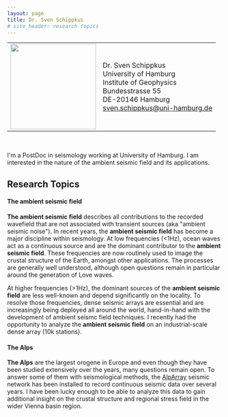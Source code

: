 ```yaml
---
layout: page
title: Dr. Sven Schippkus
# site_header: research topics
---
```


|||
|:-|:-|
|<img src="/home/data/profile.png" width="200"/>|Dr. Sven Schippkus<br />University of Hamburg<br />Institute of Geophysics<br />Bundesstrasse 55<br />DE-20146 Hamburg<br />sven.schippkus@uni-hamburg.de|

&nbsp;

I'm a PostDoc in seismology working at University of Hamburg. I am interested in the nature of the ambient seismic field and its applications.

## Research Topics

#### The ambient seismic field

**The ambient seismic field** describes all contributions to the recorded wavefield that are not associated with transient sources (aka "ambient seismic noise"). In recent years, the **ambient seismic field** has become a major discipline within seismology. At low frequencies (<1Hz), ocean waves act as a continuous source and are the dominant contributor to the **ambient seismic field**. These frequencies are now routinely used to image the crustal structure of the Earth, amongst other applications. The processes are generally well understood, although open questions remain in particular around the generation of Love waves.

At higher frequencies (>1Hz), the dominant sources of the **ambient seismic field** are less well-known and depend significantly on the locality. To resolve those frequencies, dense seismic arrays are essential and are increasingly being deployed all around the world, hand-in-hand with the development of ambient seismc field techniques. I recently had the opportunity to analyze the **ambient seismic field** on an industrial-scale dense array (10k stations).

#### The Alps

**The Alps** are the largest orogene in Europe and even though they have been studied extensively over the years, many questions remain open. To answer some of them with seismological methods, the [AlpArray](http://www.alparray.ethz.ch) seismic network has been installed to record continuous seismic data over several years. I have been lucky enough to be able to analyze this data to gain additional insight on the crustal structure and regional stress field in the wider Vienna basin region.
